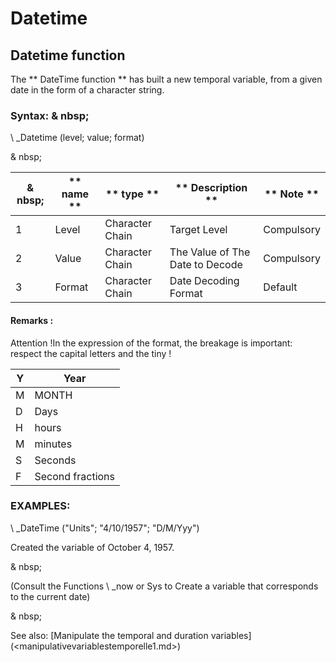 # Datetime

## Datetime function

The ** DateTime function ** has built a new temporal variable, from a given date in the form of a character string.

### Syntax: & nbsp;

\ _Datetime (level; value; format)

& nbsp;

| & nbsp; | ** name ** | ** type ** | ** Description ** | ** Note ** |
| --- | --- | --- | --- | --- |
| &#49; | Level | Character Chain | Target Level | Compulsory |
| &#50; | Value | Character Chain | The Value of The Date to Decode | Compulsory |
| &#51; | Format | Character Chain | Date Decoding Format | Default |


#### Remarks :

Attention \!In the expression of the format, the breakage is important: respect the capital letters and the tiny \!

| Y | Year |
| --- | --- |
| M | MONTH |
| D | Days |
| H | hours |
| M | minutes |
| S | Seconds |
| F | Second fractions |

### EXAMPLES:

\ _DateTime ("Units"; "4/10/1957"; "D/M/Yyy")

Created the variable of October 4, 1957.

& nbsp;

(Consult the Functions \ _now or Sys to Create a variable that corresponds to the current date)

& nbsp;

See also: [Manipulate the temporal and duration variables] (<manipulativevariablestemporelle1.md>)